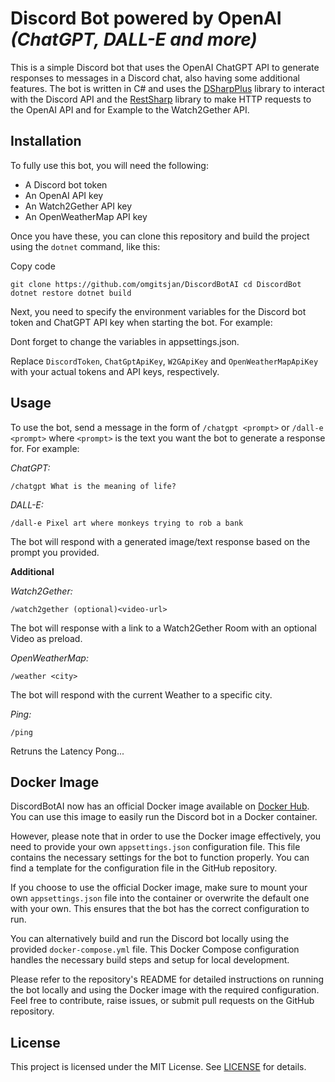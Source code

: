 # Discord Bot powered by OpenAI _(ChatGPT, DALL-E and more)_

This is a simple Discord bot that uses the OpenAI ChatGPT API to generate responses to messages in a Discord chat, also having some additional features. The bot is written in C# and uses the [DSharpPlus](https://github.com/DSharpPlus/DSharpPlus) library to interact with the Discord API and the [RestSharp](https://github.com/restsharp/RestSharp) library to make HTTP requests to the OpenAI API and for Example to the Watch2Gether API.

## Installation

To fully use this bot, you will need the following:

- A Discord bot token
- An OpenAI API key
- An Watch2Gether API key
- An OpenWeatherMap API key

Once you have these, you can clone this repository and build the project using the `dotnet` command, like this:

Copy code

`git clone https://github.com/omgitsjan/DiscordBotAI cd DiscordBot dotnet restore dotnet build`

Next, you need to specify the environment variables for the Discord bot token and ChatGPT API key when starting the bot. For example:

Dont forget to change the variables in appsettings.json.

Replace `DiscordToken`, `ChatGptApiKey`, `W2GApiKey` and `OpenWeatherMapApiKey` with your actual tokens and API keys, respectively.

## Usage

To use the bot, send a message in the form of `/chatgpt <prompt>` or `/dall-e <prompt>` where `<prompt>` is the text you want the bot to generate a response for. For example:

_ChatGPT:_

`/chatgpt What is the meaning of life?`

_DALL-E:_

`/dall-e Pixel art where monkeys trying to rob a bank`

The bot will respond with a generated image/text response based on the prompt you provided.

**Additional**

_Watch2Gether:_

`/watch2gether (optional)<video-url>`

The bot will response with a link to a Watch2Gether Room with an optional Video as preload.

_OpenWeatherMap:_

`/weather <city>`

The bot will respond with the current Weather to a specific city.

_Ping:_

`/ping`

Retruns the Latency Pong...

## Docker Image

DiscordBotAI now has an official Docker image available on [Docker Hub](https://hub.docker.com/r/omgitsjan/discordbotai). You can use this image to easily run the Discord bot in a Docker container.

However, please note that in order to use the Docker image effectively, you need to provide your own `appsettings.json` configuration file. This file contains the necessary settings for the bot to function properly. You can find a template for the configuration file in the GitHub repository.

If you choose to use the official Docker image, make sure to mount your own `appsettings.json` file into the container or overwrite the default one with your own. This ensures that the bot has the correct configuration to run.

You can alternatively build and run the Discord bot locally using the provided `docker-compose.yml` file. This Docker Compose configuration handles the necessary build steps and setup for local development.

Please refer to the repository's README for detailed instructions on running the bot locally and using the Docker image with the required configuration. Feel free to contribute, raise issues, or submit pull requests on the GitHub repository.

## License

This project is licensed under the MIT License. See [LICENSE](https://github.com/omgitsjan/DiscordBot/blob/main/LICENSE) for details.
